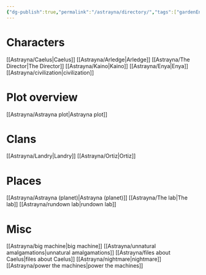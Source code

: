 ```yaml
---
{"dg-publish":true,"permalink":"/astrayna/directory/","tags":["gardenEntry"]}
---
```


# Characters
[[Astrayna/Caelus\|Caelus]]
[[Astrayna/Arledge\|Arledge]]
[[Astrayna/The Director\|The Director]]
[[Astrayna/Kaino\|Kaino]]
[[Astrayna/Enya\|Enya]]
[[Astrayna/civilization\|civilization]]

# Plot overview
[[Astrayna/Astrayna plot\|Astrayna plot]]

# Clans
[[Astrayna/Landry\|Landry]]
[[Astrayna/Ortiz\|Ortiz]]

# Places
[[Astrayna/Astrayna (planet)\|Astrayna (planet)]]
[[Astrayna/The lab\|The lab]]
[[Astrayna/rundown lab\|rundown lab]]

# Misc
[[Astrayna/big machine\|big machine]]
[[Astrayna/unnatural amalgamations\|unnatural amalgamations]]
[[Astrayna/files about Caelus\|files about Caelus]]
[[Astrayna/nightmare\|nightmare]]
[[Astrayna/power the machines\|power the machines]]
